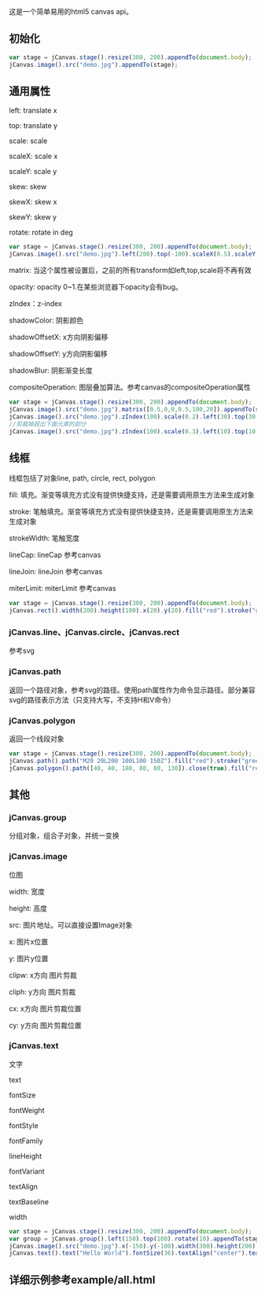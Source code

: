 这是一个简单易用的html5 canvas api。

## 初始化
```javascript
var stage = jCanvas.stage().resize(300, 200).appendTo(document.body);
jCanvas.image().src("demo.jpg").appendTo(stage);
```
## 通用属性
left: translate x

top: translate y

scale: scale

scaleX: scale x

scaleY: scale y

skew: skew

skewX: skew x

skewY: skew y

rotate: rotate in deg

```javascript
var stage = jCanvas.stage().resize(300, 200).appendTo(document.body);
jCanvas.image().src("demo.jpg").left(200).top(-100).scaleX(0.5).scaleY(0.6).skewX(20).skewY(10).rotate(100).appendTo(stage);
```
matrix: 当这个属性被设置后，之前的所有transform如left,top,scale将不再有效

opacity: opacity 0~1.在某些浏览器下opacity会有bug。

zIndex：z-index

shadowColor: 阴影颜色

shadowOffsetX: x方向阴影偏移

shadowOffsetY: y方向阴影偏移

shadowBlur: 阴影渐变长度

compositeOperation: 图层叠加算法。参考canvas的compositeOperation属性

```javascript
var stage = jCanvas.stage().resize(300, 200).appendTo(document.body);
jCanvas.image().src("demo.jpg").matrix([0.5,0,0,0.5,100,20]).appendTo(stage);
jCanvas.image().src("demo.jpg").zIndex(100).scale(0.2).left(30).top(30).shadowColor("red").shadowBlur(20).appendTo(stage);
//剪裁掉超出下面元素的部分
jCanvas.image().src("demo.jpg").zIndex(100).scale(0.3).left(10).top(10).compositeOperation("destination-in").appendTo(stage);
```
## 线框
线框包括了对象line, path, circle, rect, polygon

fill: 填充。渐变等填充方式没有提供快捷支持，还是需要调用原生方法来生成对象

stroke: 笔触填充。渐变等填充方式没有提供快捷支持，还是需要调用原生方法来生成对象

strokeWidth: 笔触宽度

lineCap: lineCap 参考canvas

lineJoin: lineJoin 参考canvas

miterLimit: miterLimit 参考canvas

```javascript
var stage = jCanvas.stage().resize(300, 200).appendTo(document.body);
jCanvas.rect().width(200).height(100).x(20).y(20).fill("red").stroke("green").strokeWidth(5).appendTo(stage);
```
### jCanvas.line、jCanvas.circle、jCanvas.rect
参考svg
### jCanvas.path
返回一个路径对象，参考svg的路径。使用path属性作为命令显示路径。部分兼容svg的路径表示方法（只支持大写，不支持H和V命令）
### jCanvas.polygon
返回一个线段对象
```javascript
var stage = jCanvas.stage().resize(300, 200).appendTo(document.body);
jCanvas.path().path("M20 20L200 100L100 150Z").fill("red").stroke("green").strokeWidth(5).appendTo(stage);
jCanvas.polygon().path([40, 40, 180, 80, 80, 130]).close(true).fill("red").stroke("green").strokeWidth(5).appendTo(stage);
```
## 其他
### jCanvas.group
分组对象，组合子对象，并统一变换
### jCanvas.image
位图

width: 宽度

height: 高度

src: 图片地址。可以直接设置Image对象

x: 图片x位置

y: 图片y位置

clipw: x方向 图片剪裁

cliph: y方向 图片剪裁

cx: x方向 图片剪裁位置

cy: y方向 图片剪裁位置

### jCanvas.text
文字

text

fontSize

fontWeight

fontStyle

fontFamily

lineHeight

fontVariant

textAlign

textBaseline

width
```javascript
var stage = jCanvas.stage().resize(300, 200).appendTo(document.body);
var group = jCanvas.group().left(150).top(100).rotate(10).appendTo(stage);
jCanvas.image().src("demo.jpg").x(-150).y(-100).width(300).height(200).appendTo(group);
jCanvas.text().text("Hello World").fontSize(36).textAlign("center").textBaseline("middle").fill("red").appendTo(group);
```
## 详细示例参考example/all.html